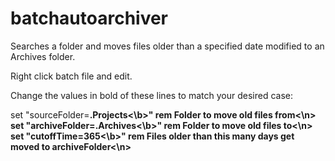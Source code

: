 # batchautoarchiver
Searches a folder and moves files older than a specified date modified to an Archives folder.

Right click batch file and edit.

Change the values in bold of these lines to match your desired case:

set "sourceFolder=<b>.Projects<\b>" rem Folder to move old files from<\n>
set "archiveFolder=<b>.Archives<\b>" rem Folder to move old files to<\n>
set "cutoffTime=<b>365<\b>" rem Files older than this many days get moved to archiveFolder<\n>
